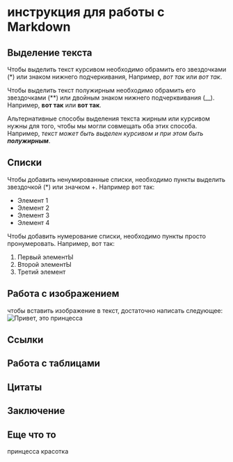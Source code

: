 # инструкция для работы с Markdown 

## Выделение текста

Чтобы выделить текст курсивом необходимо обрамить его звездочками (*) или знаком нижнего подчеркивания, Например, *вот так* или _вот так_.

Чтобы выделить текст полужирным необходимо обрамить его звездочками (**) или двойным знаком нижнего подчерквивания (__). Например, **вот так** или __вот так__.

Альтернативные способы выделения текста жирным или курсивом нужны для того, чтобы мы могли совмещать оба этих способа. Например, _текст может быть выделен курсивом и при этом быть **полужирным**_.

## Списки


Чтобы добавить ненумированные списки, необходимо пункты выделить звездочкой (*) или значком +. 
Например вот так: 
* Элемент 1
* Элемент 2
* Элемент 3
* Элемент 4

Чтобы добавить нумерование списки, необходимо пункты просто пронумеровать. Например, вот так:

1. Первый элементЫ
2. Второй элементЫ
3. Третий элемент

## Работа с изображением

чтобы вставить изображение в текст, достаточно написать следующее: 
![Привет, это принцесса](princessa.jpg)

## Ссылки

## Работа с таблицами

## Цитаты

## Заключение

## Еще что то

принцесса красотка